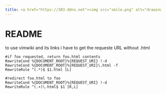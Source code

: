 ```yaml
---
title: <a href="https://303.ddns.net"><img src="smile.png" alt="drawing" width="100"/></a>
---
```



# README
to use vimwiki and its links i have to get the requeste URL without .html

    #if foo requested, return foo.html contents
    RewriteCond %{DOCUMENT_ROOT}%{REQUEST_URI} !-d
    RewriteCond %{DOCUMENT_ROOT}%{REQUEST_URI}\.html -f
    RewriteRule ^(.*)$ $1.html [L]

    #redirect foo.html to foo
    RewriteCond %{DOCUMENT_ROOT}%{REQUEST_URI} !-d
    RewriteRule ^(.+)\.html$ $1 [R,L]
